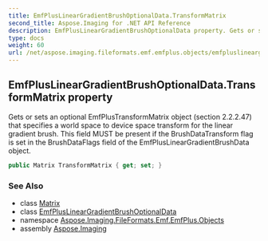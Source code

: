 ```yaml
---
title: EmfPlusLinearGradientBrushOptionalData.TransformMatrix
second_title: Aspose.Imaging for .NET API Reference
description: EmfPlusLinearGradientBrushOptionalData property. Gets or sets an optional EmfPlusTransformMatrix object section 2.2.2.47 that specifies a world space to device space transform for the linear gradient brush. This field MUST be present if the BrushDataTransform flag is set in the BrushDataFlags field of the EmfPlusLinearGradientBrushData object
type: docs
weight: 60
url: /net/aspose.imaging.fileformats.emf.emfplus.objects/emfpluslineargradientbrushoptionaldata/transformmatrix/
---
```

## EmfPlusLinearGradientBrushOptionalData.TransformMatrix property

Gets or sets an optional EmfPlusTransformMatrix object (section 2.2.2.47) that specifies a world space to device space transform for the linear gradient brush. This field MUST be present if the BrushDataTransform flag is set in the BrushDataFlags field of the EmfPlusLinearGradientBrushData object.

```csharp
public Matrix TransformMatrix { get; set; }
```

### See Also

* class [Matrix](../../../aspose.imaging/matrix/)
* class [EmfPlusLinearGradientBrushOptionalData](../)
* namespace [Aspose.Imaging.FileFormats.Emf.EmfPlus.Objects](../../emfpluslineargradientbrushoptionaldata/)
* assembly [Aspose.Imaging](../../../)


